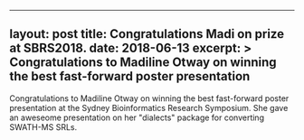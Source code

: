 ---
layout: post
title:  Congratulations Madi on prize at SBRS2018.
date:   2018-06-13
excerpt: >
  Congratulations to Madiline Otway on winning the best fast-forward poster presentation
 ---

Congratulations to Madiline Otway on winning the best fast-forward poster presentation at the Sydney Bioinformatics Research Symposium. She gave an aweseome presentation on her "dialects" package for converting SWATH-MS SRLs.